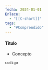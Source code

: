 ```yaml
---
fecha: 2024-01-01
Enlace:
  - "[[C-shart]]"
tags:
  - "#Comprendido"
---
```

#### Titulo
- Concepto

``` c#
codigo
```
